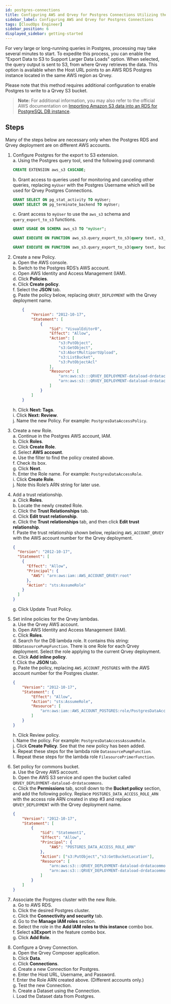 ```yaml
---
id: postgres-connections
title: Configuring AWS and Qrvey for Postgres Connections Utilizing the Export to S3 Method
sidebar_label: Configuring AWS and Qrvey for Postgres Connections
tags: [CloudOps Engineer]
sidebar_position: 6
displayed_sidebar: getting-started
---
```



For very large or long-running queries in Postgres, processing may take several minutes to start. To expedite this process, you can enable the "Export Data to S3 to Support Larger Data Loads" option. When selected, the query output is sent to S3, from where Qrvey retrieves the data. This option is available when the Host URL points to an AWS RDS Postgres instance located in the same AWS region as Qrvey.

Please note that this method requires additional configuration to enable Postgres to write to a Qrvey S3 bucket.

> **Note:** For additional information, you may also refer to the official AWS documentation on [Importing Amazon S3 data into an RDS for PostgreSQL DB instance](https://docs.aws.amazon.com/AmazonRDS/latest/UserGuide/USER_PostgreSQL.S3Import.html).

## Steps

Many of the steps below are necessary only when the Postgres RDS and Qrvey deployment are on different AWS accounts.

1. Configure Postgres for the export to S3 extension.  
   a. Using the Postgres query tool, send the following psql command:

      ```sql
      CREATE EXTENSION aws_s3 CASCADE;
      ```

   b. Grant access to queries used for monitoring and canceling other queries, replacing `myUser` with the Postgres Username which will be used for Qrvey Postgres Connections.

      ```sql
      GRANT SELECT ON pg_stat_activity TO myUser;
      GRANT SELECT ON pg_terminate_backend TO myUser;
      ```

   c. Grant access to `myUser` to use the `aws_s3` schema and `query_export_to_s3` functions.

      ```sql
      GRANT USAGE ON SCHEMA aws_s3 TO "myUser";

      GRANT EXECUTE ON FUNCTION aws_s3.query_export_to_s3(query text, s3_info aws_commons._s3_uri_1, options text, OUT rows_uploaded bigint, OUT files_uploaded bigint, OUT bytes_uploaded bigint) TO "myUser";

      GRANT EXECUTE ON FUNCTION aws_s3.query_export_to_s3(query text, bucket text, file_path text, region text, options text, OUT rows_uploaded bigint, OUT files_uploaded bigint, OUT bytes_uploaded bigint) TO "myUser";
      ```

2. Create a new Policy.  
    a. Open the AWS console.  
    b. Switch to the Postgres RDS’s AWS account.  
    c. Open AWS Identity and Access Management (IAM).  
    d. Click **Policies**.  
    e. Click **Create policy**.  
    f. Select the **JSON** tab.  
    g. Paste the policy below, replacing `QRVEY_DEPLOYMENT` with the Qrvey deployment name.

    ```json
        {
            "Version": "2012-10-17",
            "Statement": [
                {
                    "Sid": "VisualEditor0",
                    "Effect": "Allow",
                    "Action": [
                        "s3:PutObject",
                        "s3:GetObject",
                        "s3:AbortMultipartUpload",
                        "s3:ListBucket",
                        "s3:PutObjectAcl"
                    ],
                    "Resource": [
                        "arn:aws:s3:::QRVEY_DEPLOYMENT-dataload-drdatacommons/*",
                        "arn:aws:s3:::QRVEY_DEPLOYMENT-dataload-drdatacommons"
                    ]
                }
            ]
        }
    ```

    h. Click **Next: Tags**.  
    i. Click **Next: Review**.  
    j. Name the new Policy. For example: `PostgresDataAccessPolicy`.

3. Create a new Role.  
   a. Continue in the Postgres AWS account, IAM.  
   b. Click **Roles**.  
   c. Click **Create Role**.  
   d. Select **AWS account**.  
   e. Use the filter to find the policy created above.  
   f. Check its box.  
   g. Click **Next**.  
   h. Enter the Role name. For example: `PostgresDataAccessRole`.  
   i. Click **Create Role**.  
   j. Note this Role’s ARN string for later use.

4. Add a trust relationship.  
   a. Click **Roles**.  
   b. Locate the newly created Role.  
   c. Click the **Trust Relationships** tab.  
   d. Click **Edit trust relationship**.  
   e. Click the **Trust relationships** tab, and then click **Edit trust relationship**.  
   f. Paste the trust relationship shown below, replacing `AWS_ACCOUNT_QRVEY` with the AWS account number for the Qrvey deployment.

   ```json
   {
     "Version": "2012-10-17",
     "Statement": [
       {
         "Effect": "Allow",
         "Principal": {
           "AWS": "arn:aws:iam::AWS_ACCOUNT_QRVEY:root"
         },
         "Action": "sts:AssumeRole"
       }
     ]
   }
   ```
   
   g. Click Update Trust Policy.


5. Set inline policies for the Qrvey lambdas.  
    a. Use the Qrvey AWS account.  
    b. Open AWS Identity and Access Management (IAM).  
    c. Click **Roles**.  
    d. Search for the DB lambda role. It contains this string: `DBDatasourcePumpFunction`. There is one Role for each Qrvey deployment. Select the role applying to the current Qrvey deployment.  
    e. Click **Add inline policy**.  
    f. Click the **JSON** tab.  
    g. Paste the policy, replacing `AWS_ACCOUNT_POSTGRES` with the AWS account number for the Postgres cluster.  
   
    ```json
    {
        "Version": "2012-10-17",
        "Statement": {
            "Effect": "Allow",
            "Action": "sts:AssumeRole",
            "Resource": [
                "arn:aws:iam::AWS_ACCOUNT_POSTGRES:role/PostgresDataAccessRole"
            ]
        }
    }
    ```

    h. Click Review policy.  
    i. Name the policy. For example: `PostgresDataAccessAssumeRole`.  
    j. Click **Create Policy**. See that the new policy has been added.  
    k. Repeat these steps for the lambda role `DatasourcePumpFunction`.  
    l. Repeat these steps for the lambda role `FilesourcePrimerFunction`.

6. Set policy for commons bucket.  
    a. Use the Qrvey AWS account.  
    b. Open the AWS S3 service and open the bucket called `QRVEY_DEPLOYMENT-dataload-drdatacommons`.  
    c. Click the **Permissions** tab, scroll down to the **Bucket policy** section, and add the following policy. Replace `POSTGRES_DATA_ACCESS_ROLE_ARN` with the access role ARN created in step #3 and replace `QRVEY_DEPLOYMENT` with the Qrvey deployment name.

    ```json
    {
        "Version": "2012-10-17",
        "Statement": [
            {
                "Sid": "Statement1",
                "Effect": "Allow",
                "Principal": {
                    "AWS": "POSTGRES_DATA_ACCESS_ROLE_ARN"
                },
                "Action": ["s3:PutObject","s3:GetBucketLocation"],
                "Resource": [
                    "arn:aws:s3:::QRVEY_DEPLOYMENT-dataload-drdatacommons/*",
                    "arn:aws:s3:::QRVEY_DEPLOYMENT-dataload-drdatacommons"
                ]
            }
        ]
    }
    ```

7. Associate the Postgres cluster with the new Role.  
    a. Go to AWS RDS.  
    b. Click the desired Postgres cluster.  
    c. Click the **Connectivity and security** tab.  
    d. Go to the **Manage IAM roles** section.  
    e. Select the role in the **Add IAM roles to this instance** combo box.  
    f. Select **s3Export** in the feature combo box.  
    g. Click **Add Role**.  

8. Configure a Qrvey Connection.  
    a. Open the Qrvey Composer application.  
    b. Click **Data**.  
    c. Click **Connections**.  
    d. Create a new Connection for Postgres.  
    e. Enter the Host URL, Username, and Password.  
    f. Enter the Role ARN created above. (Different accounts only.)  
    g. Test the new Connection.  
    h. Create a Dataset using the Connection.  
    i. Load the Dataset data from Postgres.

